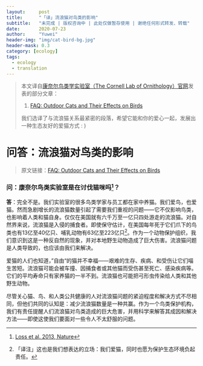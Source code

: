 ```yaml
---
layout:     post
title:      "「译」流浪猫对鸟类的影响"
subtitle: 	"未完成 | 版权咨询中 | 此处仅做暂存使用 | 谢绝任何形式转发、转载"
date:       2020-07-23
author:     "Yuwei"
header-img: "img/cat-bird-bg.jpg"
header-mask: 0.3
category: [ecology]
tags:
  - ecology
  - translation
---
```




> 本文译自[康奈尔鸟类学实验室（The Cornell Lab of Ornithology）官网](https://www.allaboutbirds.org/news/)发表的部分文章：
>
> 1. [FAQ: Outdoor Cats and Their Effects on Birds](https://www.allaboutbirds.org/news/faq-outdoor-cats-and-their-effects-on-birds/)
>
> 我们选译了与流浪猫关系最紧密的段落，希望它能和你的爱心一起，发展出一种生态友好的爱猫方式 : )
>



# 问答：流浪猫对鸟类的影响

> 原文链接：[FAQ: Outdoor Cats and Their Effects on Birds](https://www.allaboutbirds.org/news/faq-outdoor-cats-and-their-effects-on-birds/)

### 问：康奈尔鸟类实验室是在讨伐猫咪吗[^1]？

**答**：完全不是。我们实验室的很多鸟类学家与员工都在家中养猫。我们爱鸟，也爱猫。然而急剧增长的流浪猫数量引起了需要我们重视的问题——它不仅影响鸟类，也影响着人类和猫自身。仅仅在美国就有六千万至一亿只四处游走的流浪猫。对自然界来说，流浪猫是入侵的捕食者。即使保守估计，在美国每年死于它们爪下的鸟类也有13亿至40亿只、哺乳动物有63亿至223亿只[^2]。作为一个动物保护组织，我们意识到这是一种反自然的现象，并对本地野生动物造成了巨大伤害。流浪猫问题是人类导致的，也应该由我们来解决。

爱猫的人们也知道，”自由“的猫并不幸福——艰难的生存、疾病、和受伤让它们喵生苦短。流浪猫可能会被车撞、因捕食者或其他猫而受伤甚至死亡、感染疾病等。它们的平均寿命只有家养猫的一半不到。流浪猫也可能把弓形虫传染给人类和其他野生动物。

尽管关心猫、鸟、和人类公共健康的人对流浪猫问题的紧迫程度和解决方式不尽相同，但他们共同的认知是：减少流浪猫数量是一种共赢。作为一个鸟类保护机构，我们有责任提醒人们流浪猫对鸟类造成的巨大危害，并用科学来解答其成因和解决方法——即使这使我们要面对一些令人不太舒服的问题。





[^1]: [Loss et al. 2013, Nature](https://www.nature.com/articles/ncomms2380?WT.mc_id=FBK_NCOMMS#abstract)

[^2]: 「译注」这也是我们想表达的立场：我们爱猫，同时也愿为保护生态环境负起责任。

